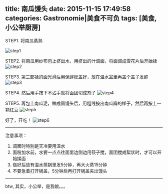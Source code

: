title: 南瓜馒头
date: 2015-11-15 17:49:58
categories: Gastronomie|美食不可负
tags: [美食, 小公举厨房]
---

STEP1. 将南瓜蒸熟
<!-- more -->
![step1](http://7xndoy.com1.z0.glb.clouddn.com/Gastronomie-1-1.jpg)

STEP2. 将南瓜用纱布包上挤出水，用挤出的汁调面，将面调成雪花片后开始揉
![step2](http://7xndoy.com1.z0.glb.clouddn.com/Gastronomie-1-2.jpg)

STEP3. 第三部揉的面光滑后用保鲜膜盖好，放在温水盆里再盖个盖子发酵
![step3](http://7xndoy.com1.z0.glb.clouddn.com/Gastronomie-1-3.jpg)

STEP4. 然后用手按下不沾手就将面团切成剂子
![step4](http://7xndoy.com1.z0.glb.clouddn.com/Gastronomie-1-4.jpg)

STEP5. 再包上南瓜泥，做成圆馒头后，用粗线按出南瓜瓣的样子，然后再按上一颗红豆
![step5](http://7xndoy.com1.z0.glb.clouddn.com/Gastronomie-1-5.jpg)

好了，开吃！
![step6](http://7xndoy.com1.z0.glb.clouddn.com/Gastronomie-1-6.jpg)

-----------------------

注意事项：

1. 调面时特别是天冷要用温水
2. 面粉加水前，水要一点点往面里边倒边用筷子搅，面团搅成絮状时，才可以开始揉面
3. 做好后放有温水蒸锅里发5分钟，再大火蒸15分钟
4. 不要急着打开锅盖，5分钟后再打开锅盖夹出馒头

-----------------------

btw, 其实，小公举，是我娘。。。